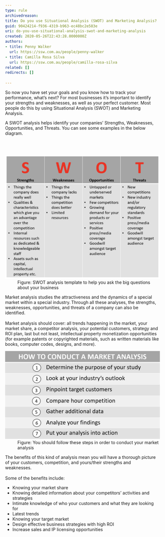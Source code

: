 ```yaml
---
type: rule
archivedreason: 
title: Do you use Situational Analysis (SWOT) and Marketing Analysis?
guid: 90424214-f936-4319-b963-ec48bc2e583e
uri: do-you-use-situational-analysis-swot-and-marketing-analysis
created: 2020-05-26T22:43:28.0000000Z
authors:
- title: Penny Walker
  url: https://ssw.com.au/people/penny-walker
- title: Camilla Rosa Silva
  url: https://ssw.com.au/people/camilla-rosa-silva
related: []
redirects: []

---
```



<p class="ssw15-rteElement-P">​So now you have set your goals and you know how to track your performance, what’s next? For most businesses it’s important to identify your strengths and weaknesses, as well as your perfect customer. Most people do this by using Situational Analysis (SWOT) and Marketing Analysis. <br></p><p class="ssw15-rteElement-P">A SWOT analysis helps identify your companies’ Strengths, Weaknesses, Opportunities, and Threats. You can see some examples in the below diagram. ​​​<br></p>
<br><excerpt class='endintro'></excerpt><br>
<dl class="image"><dt><img src="swot-analysis.png" alt="swot-analysis.png" style="width:750px;" /></dt><dd>Figure: SWOT analysis template to help you ask the big questions about your business </dd></dl><p>Market analysis studies the attractiveness and the dynamics of a special market within a special industry. Through all these analyses, the strengths, weaknesses, opportunities, and threats of a company can also be identified.  <br>  <br>Market analysis should cover: all trends happening in the market, your market share, a competitor analysis, your potential customers, strategy and ROI plan, last but not least, intellectual property monetization opportunities (for example patents or copyrighted materials, such as written materials like books, computer codes, designs, and more).</p><dl class="image"><dt><img src="How to conduct marketing analysis image.jpg" alt="conduct-mkt-analysis.png" style="width:736px;" /></dt><dd>Figure: You should follow these steps in order to conduct your market analysis </dd></dl><p>The benefits of this kind of analysis mean you will have a thorough picture of your customers, competition, and yours/their strengths and weaknesses.  <br> <br>Some of the benefits include:</p><ul><li>Knowing your market share </li><li>Knowing detailed information about your competitors’ activities and strategies </li><li>Intimate knowledge of who your customers and what they are looking for </li><li>Latest trends </li><li>Knowing your target market </li><li>Design effective business strategies with high ROI </li><li>Increase sales and IP licensing opportunities<br></li></ul>


